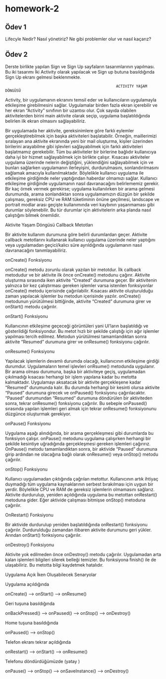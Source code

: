 # homework-2

## Ödev 1 

Lifecyle Nedir? Nasıl yönetiriz? Ne gibi problemler olur ve nasıl kaçarız?

## Ödev 2

Derste birlikte yapılan Sign ve Sign Up sayfaların tasarımlarının yapılması. Bu iki tasarımı İki Activity olarak yapılacak ve Sign up butuna basıldığında Sign Up ekranı gelmesi beklenmekte.


                                                      ACTIVITY YAŞAM DÖNGÜSÜ 

 

Activity, bir uygulamanın ekranını temsil eder ve kullanıcıların uygulamayla etkileşime girebilmesini sağlar. Uygulamalar birden fazla ekran içerebilir ve her ekran “Activity” sınıfının bir uzantısı olur. Çok sayıda olabilen aktivitelerden birini main aktivite olarak seçip, uygulama başlatıldığında belirlen ilk ekran olmasını sağlayabiliriz. 

Bir uygulamada her aktivite, gereksinimlere göre farklı eylemler gerçekleştirebilmek için başka aktiviteleri başlatabilir. Örneğin, maillerimizi sıralayan ana aktivite ekranında yeni bir mail oluşturma, kişiler üzerinden birilerini arayabilme gibi işlevleri sağlayabilmek için farklı aktiviteleri başlatmamız gerekebilir. Tüm bu aktiviteler bir birlerine bağlıdır kullanıcıya daha iyi bir hizmet sağlayabilmek için birlikte çalışır. Kısacası aktiviteler uygulama üzerinde nelerin değiştiğini, yüklendiğini sağlayabilmek için ve bunları sağlarken uygulamanın ilerleyişini, durdurulmasını, sonlandırılmasını sağlamak amacıyla kullanılmaktadır. Böylelikle kullanıcı uygulama ile etkileşime girdiğimde neler yaptığından haberdar olmamızı sağlar. Kullanıcı etkileşime girdiğinde uygulamanın nasıl davranacağını belirlememiz gerekir. Bir kaç örnek vermek gerekirse; uygulama kullanılırken bir arama gelmesi durumunda, arama sonlandıktan sonra uygulamamızın düzgün bir şekilde çalışması, gereksiz CPU ve RAM tüketiminin önüne geçilmesi, landscape ve portrait modlar arası geçişte kullanımında veri kaybının yaşanmaması gibi durumlar söylenebilir. Bu tür durumlar için aktivitelerin arka planda nasıl çalıştığını bilmek önemlidir. 

 

Aktivite Yaşam Döngüsü Callback Metotları 

Bir aktivite kullanım durumuna göre belirli durumlardan geçer. Aktivite callback metotlarını kullanarak kullanıcı uygulama üzerinde neler yaptığını veya uygulamadan geçici/kalıcı süre ayrıldığında uygulamanın nasıl davranacağını tanımlayabiliriz. 

 

onCreate() Fonksiyonu 

onCreate() metodu zorunlu olarak yazılan bir metotdur. İlk callback metodudur ve bir aktivite ilk önce onCreate() metodunu çağırır. Aktivite oluşturma sırasında iken aktivite “Created” durumuna geçer. Bir aktivitenin yalnızca bir kez çalıştırması gereken işlemler varsa istenilen fonksiyonlar onCreate() metodu içerisinde çağırılabilir. Kısacası aktivite oluşturulduğu zaman yapılacak işlemler bu metodun içerisinde yazılır. onCreate() metodunun yürütülmesi bittiğinde, aktivite “Created” durumuna girer ve onStart() metodu çağırılır. 

 

onStart() Fonksiyonu 

Kullanıcının etkileşime geçeceği görüntüleri yani UI’ların başlatıldığı ve gösterildiği fonksiyondur. Bu metot hızlı bir şekilde çalıştığı için ağır işlemler yapılması tercih edilmez. Metodun yürütülmesi tamamlandıktan sonra aktivite “Resumed” durumuna girer ve onResume() fonksiyonu çağırılır. 

  

onResume() Fonksiyonu 

Yapılacak işlemlerin devamlı durumda olacağı, kullanıcının etkileşime girdiği durumdur. Uygulamaların temel işlevleri onRsume() metodunda uygulanır. Bir arama olması durumuna, başka bir aktiviteye geçiş, uygulamadan çıkılmadığı kısacası herhangi bir işlem yapılana kadar bu metotta kalmaktadır. Uygulamayı aksatacak bir aktivite gerçekleşene kadar “Resumed” durumunda kalır. Bu durumda herhangi bir kesinti olursa aktivite “Paused” durumuna girecek ve onPaused() fonksiyonu çağırılacaktır. “Paused” durumundan “Resumed” durumuna döndürülen bir aktiviteden sonra, tekrar onResume() fonksiyonu çağırılır. Bu sebeple onPaused() sırasında yapılan işlemleri geri almak için tekrar onResume() fonksiyonunu düzgünce oluşturmak gerekiyor.  

 

onPause() Fonksiyonu 

Uygulama aşağı alındığında, bir arama gerçekleşmesi gibi durumlarda bu fonksiyon çalışır.  onPause() metodunu uygulama çalışırken herhangi bir şekilde kesintiye uğradığında gerçekleşmesi gereken işlemleri çağırırız. OnPause() metodu tamamlandıktan sonra, bir aktivide “Paused” durumuna girip ardından ne olacağına bağlı olarak onResume() veya onStop() metodu çağırılır. 

 

onStop() Fonksiyonu 

Kullanıcı uygulamadan çıktığında çağrılan metottur. Kullanıcının artık ihtiyaç duymadığı tüm uygulama kaynaklarının serbest bırakılması için uygun bir yerdir. Böylelikle CPU ve RAM de gereksiz işlemlerin olmamasını sağlarız. Aktivite durdurulup, yeniden açıldığında uygulama  bu metottan onRestart() metoduna gider. Eğer aktivide çalışması bitmişse onStop() metoduna çağırılır. 

 

OnRestart() Fonksiyonu 

Bir aktivide durdurulup yeniden başlatıldığında onRestart() fonksiyonu çağırılır. Durdurulduğu zamandan itibaren aktivite durumunu geri yükler. Arından onStart() fonksiyonu çağırılır. 

 

onDestroy() Fonksiyonu 

Aktivite yok edilmeden önce onDestroy() metodu çağırılır. Uygulamadan arta kalan işlemleri bilgileri silerek belleği temizler. Bu fonksiyona finish() ile de ulaşabiliriz. Bu metotta bilgi kaydetmek hatalıdır. 

 

Uygulama Açık İken Oluşabilecek Senaryolar 

Uygulama açıldığında 

onCreate() –> onStart() –> onResume() 

Geri tuşuna basıldığında 

onBackPressed() –> onPaused() –> onStop() –> onDestroy() 

Home tuşuna basıldığında 

onPaused() –> onStop() 

Telefon ekranı tekrar açıldığında 

onRestart() –> onStart() –> onResume() 

Telefonu döndürdüğümüzde (yatay ) 

onPause() –> onStop() –> onSaveInstance() –> onDestroy() 
